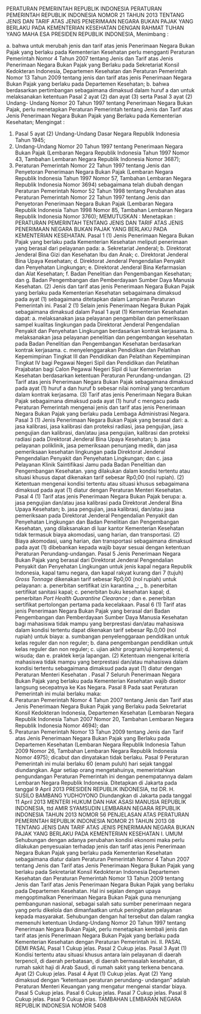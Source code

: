  PERATURAN PEMERINTAH REPUBLIK INDONESIA PERATURAN PEMERINTAH REPUBLIK INDONESIA NOMOR 21 TAHUN 2013 TENTANG JENIS DAN TARIF ATAS JENIS PENERIMAAN NEGARA BUKAN PAJAK YANG BERLAKU PADA KEMENTERIAN KESEHATAN
DENGAN RAHMAT TUHAN YANG MAHA ESA PRESIDEN REPUBLIK INDONESIA,
Menimbang :

a. bahwa untuk merubah jenis dan tarif atas jenis Penerimaan Negara Bukan Pajak yang berlaku pada Kementerian Kesehatan perlu mengganti Peraturan Pemerintah Nomor 4 Tahun 2007 tentang Jenis dan Tarif atas Jenis Penerimaan Negara Bukan Pajak yang Berlaku pada Sekretariat Konsil Kedokteran Indonesia, Departemen Kesehatan dan Peraturan Pemerintah Nomor 13 Tahun 2009 tentang jenis dan tarif atas jenis Penerimaan Negara Bukan Pajak yang berlaku pada Departemen Kesehatan;
b. bahwa berdasarkan pertimbangan sebagaimana dimaksud dalam huruf a dan untuk melaksanakan ketentuan Pasal 2 ayat (2) dan ayat (3) serta Pasal 3 ayat (2) Undang- Undang Nomor 20 Tahun 1997 tentang Penerimaan Negara Bukan Pajak, perlu menetapkan Peraturan Pemerintah tentang Jenis dan Tarif atas Jenis Penerimaan Negara Bukan Pajak yang Berlaku pada Kementerian Kesehatan;
Mengingat :

1. Pasal 5 ayat (2) Undang-Undang Dasar Negara Republik Indonesia Tahun 1945;
2. Undang-Undang Nomor 20 Tahun 1997 tentang Penerimaan Negara Bukan Pajak (Lembaran Negara Republik Indonesia Tahun 1997 Nomor 43, Tambahan Lembaran Negara Republik Indonesia Nomor 3687);
3. Peraturan Pemerintah Nomor 22 Tahun 1997 tentang Jenis dan Penyetoran Penerimaan Negara Bukan Pajak (Lembaran Negara Republik Indonesia Tahun 1997 Nomor 57, Tambahan Lembaran Negara Republik Indonesia Nomor 3694) sebagaimana telah diubah dengan Peraturan Pemerintah Nomor 52 Tahun 1998 tentang Perubahan atas Peraturan Pemerintah Nomor 22 Tahun 1997 tentang Jenis dan Penyetoran Penerimaan Negara Bukan Pajak (Lembaran Negara Republik Indonesia Tahun 1998 Nomor 85, Tambahan Lembaran Negara Republik Indonesia Nomor 3760);
MEMUTUSKAN :
 Menetapkan : PERATURAN PEMERINTAH TENTANG JENIS DAN TARIF ATAS JENIS PENERIMAAN NEGARA BUKAN PAJAK YANG BERLAKU PADA KEMENTERIAN KESEHATAN.
Pasal 1
(1) Jenis Penerimaan Negara Bukan Pajak yang berlaku pada Kementerian Kesehatan meliputi penerimaan yang berasal dari pelayanan pada:
a. Sekretariat Jenderal;
b. Direktorat Jenderal Bina Gizi dan Kesehatan Ibu dan Anak;
c. Direktorat Jenderal Bina Upaya Kesehatan;
d. Direktorat Jenderal Pengendalian Penyakit dan Penyehatan Lingkungan;
e. Direktorat Jenderal Bina Kefarmasian dan Alat Kesehatan;
f. Badan Penelitian dan Pengembangan Kesehatan; dan
g. Badan Pengembangan dan Pemberdayaan Sumber Daya Manusia Kesehatan.
(2) Jenis dan tarif atas jenis Penerimaan Negara Bukan Pajak yang berlaku pada Kementerian Kesehatan sebagaimana dimaksud pada ayat (1) sebagaimana ditetapkan dalam Lampiran Peraturan Pemerintah ini.
Pasal 2
(1) Selain jenis Penerimaan Negara Bukan Pajak sebagaimana dimaksud dalam Pasal 1 ayat (1) Kementerian Kesehatan dapat:
a. melaksanakan jasa pelayanan pengambilan dan pemeriksaan sampel kualitas lingkungan pada Direktorat Jenderal Pengendalian Penyakit dan Penyehatan Lingkungan berdasarkan kontrak kerjasama.
b. melaksanakan jasa pelayanan penelitian dan pengembangan kesehatan pada Badan Penelitian dan Pengembangan Kesehatan berdasarkan kontrak kerjasama.
c. menyelenggarakan Pendidikan dan Pelatihan Kepemimpinan Tingkat III dan Pendidikan dan Pelatihan Kepemimpinan Tingkat IV bagi Pegawai Negeri Sipil dan Pendidikan dan Pelatihan Prajabatan bagi Calon Pegawai Negeri Sipil di luar Kementerian Kesehatan berdasarkan ketentuan Peraturan Perundang-undangan.
(2) Tarif atas jenis Penerimaan Negara Bukan Pajak sebagaimana dimaksud pada ayat (1) huruf a dan huruf b sebesar nilai nominal yang tercantum dalam kontrak kerjasama.
(3) Tarif atas jenis Penerimaan Negara Bukan Pajak sebagaimana dimaksud pada ayat (1) huruf c mengacu pada Peraturan Pemerintah mengenai jenis dan tarif atas jenis Penerimaan Negara Bukan Pajak yang berlaku pada Lembaga Administrasi Negara.
Pasal 3
(1) Jenis Penerimaan Negara Bukan Pajak yang berasal dari:
a. jasa kalibrasi, jasa kalibrasi dan proteksi radiasi, jasa pengujian, jasa pengujian dan kalibrasi, dan/atau jasa pengujian, kalibrasi dan proteksi radiasi pada Direktorat Jenderal Bina Upaya Kesehatan;
b. jasa pelayanan poliklinik, jasa pemeriksaan penunjang medik, dan jasa pemeriksaan kesehatan lingkungan pada Direktorat Jenderal Pengendalian Penyakit dan Penyehatan Lingkungan; dan
c. jasa Pelayanan Klinik Saintifikasi Jamu pada Badan Penelitian dan Pengembangan Kesehatan. yang dilakukan dalam kondisi tertentu atau situasi khusus dapat dikenakan tarif sebesar Rp0,00 (nol rupiah).
(2) Ketentuan mengenai kondisi tertentu atau situasi khusus sebagaimana dimaksud pada ayat (1) diatur dengan Peraturan Menteri Kesehatan.
Pasal 4
(1) Tarif atas jenis Penerimaan Negara Bukan Pajak berupa:
a. jasa pengujian dan/atau jasa kalibrasi pada Direktorat Jenderal Bina Upaya Kesehatan;
b. jasa pengujian, jasa kalibrasi, dan/atau jasa pemeriksaan pada Direktorat Jenderal Pengendalian Penyakit dan Penyehatan Lingkungan dan Badan Penelitian dan Pengembangan Kesehatan, yang dilaksanakan di luar kantor Kementerian Kesehatan tidak termasuk biaya akomodasi, uang harian, dan transportasi.
(2) Biaya akomodasi, uang harian, dan transportasi sebagaimana dimaksud pada ayat (1) dibebankan kepada wajib bayar sesuai dengan ketentuan Peraturan Perundang-undangan.
Pasal 5
Jenis Penerimaan Negara Bukan Pajak yang berasal dari Direktorat Jenderal Pengendalian Penyakit dan Penyehatan Lingkungan untuk jenis kapal negara Republik Indonesia, kapal tamu negara, dan kapal rakyat kurang dari 7 (tujuh) _Gross Tonnage_ dikenakan tarif sebesar Rp0,00 (nol rupiah) untuk pelayanan:
a. penerbitan sertifikat izin karantina _; _ b. penerbitan sertifikat sanitasi kapal;
c. penerbitan buku kesehatan kapal;
d. penerbitan _Port Health Quarantine Clearance_ ; dan
e. penerbitan sertifikat pertolongan pertama pada kecelakaan.
Pasal 6
(1) Tarif atas jenis Penerimaan Negara Bukan Pajak yang berasal dari Badan Pengembangan dan Pemberdayaan Sumber Daya Manusia Kesehatan bagi mahasiswa tidak mampu yang berprestasi dan/atau mahasiswa dalam kondisi tertentu dapat dikenakan tarif sebesar Rp.0,00 (nol rupiah) untuk biaya:
a. sumbangan penyelenggaraan pendidikan untuk kelas reguler dan non reguler;
b. dana pengembangan pendidikan untuk kelas reguler dan non reguler;
c. ujian akhir program/uji kompetensi;
d. wisuda; dan
e. praktek kerja lapangan.
(2) Ketentuan mengenai kriteria mahasiswa tidak mampu yang berprestasi dan/atau mahasiswa dalam kondisi tertentu sebagaimana dimaksud pada ayat (1) diatur dengan Peraturan Menteri Kesehatan .
Pasal 7
Seluruh Penerimaan Negara Bukan Pajak yang berlaku pada Kementerian Kesehatan wajib disetor langsung secepatnya ke Kas Negara.
Pasal 8
Pada saat Peraturan Pemerintah ini mulai berlaku maka:
1. Peraturan Pemerintah Nomor 4 Tahun 2007 tentang Jenis dan Tarif atas Jenis Penerimaan Negara Bukan Pajak yang Berlaku pada Sekretariat Konsil Kedokteran Indonesia, Departemen Kesehatan (Lembaran Negara Republik Indonesia Tahun 2007 Nomor 20, Tambahan Lembaran Negara Republik Indonesia Nomor 4694); dan
2. Peraturan Pemerintah Nomor 13 Tahun 2009 tentang Jenis dan Tarif atas Jenis Penerimaan Negara Bukan Pajak yang Berlaku pada Departemen Kesehatan (Lembaran Negara Republik Indonesia Tahun 2009 Nomor 26, Tambahan Lembaran Negara Republik Indonesia Nomor 4975); dicabut dan dinyatakan tidak berlaku.
Pasal 9
Peraturan Pemerintah ini mulai berlaku 60 (enam puluh) hari sejak tanggal diundangkan.
Agar setiap orang mengetahuinya, memerintahkan pengundangan Peraturan Pemerintah ini dengan penempatannya dalam Lembaran Negara Republik Indonesia. Ditetapkan di Jakarta pada tanggal 9 April 2013 PRESIDEN REPUBLIK INDONESIA, ttd DR. H. SUSILO BAMBANG YUDHOYONO Diundangkan di Jakarta pada tanggal 11 April 2013 MENTERI HUKUM DAN HAK ASASI MANUSIA REPUBLIK INDONESIA, ttd AMIR SYAMSUDIN LEMBARAN NEGARA REPUBLIK INDONESIA TAHUN 2013 NOMOR 56 PENJELASAN ATAS PERATURAN PEMERINTAH REPUBLIK INDONESIA NOMOR 21 TAHUN 2013 08 TENTANG JENIS DAN TARIF ATAS JENIS PENERIMAAN NEGARA BUKAN PAJAK YANG BERLAKU PADA KEMENTERIAN KESEHATAN I. UMUM Sehubungan dengan adanya perubahan kondisi ekonomi maka perlu dilakukan penyesuaian terhadap jenis dan tarif atas jenis Penerimaan Negara Bukan Pajak yang berlaku pada Kementerian Kesehatan sebagaimana diatur dalam Peraturan Pemerintah Nomor 4 Tahun 2007 tentang Jenis dan Tarif atas Jenis Penerimaan Negara Bukan Pajak yang berlaku pada Sekretariat Konsil Kedokteran Indonesia Departemen Kesehatan dan Peraturan Pemerintah Nomor 13 Tahun 2009 tentang Jenis dan Tarif atas Jenis Penerimaan Negara Bukan Pajak yang berlaku pada Departemen Kesehatan. Hal ini sejalan dengan upaya mengoptimalkan Penerimaan Negara Bukan Pajak guna menunjang pembangunan nasional, sebagai salah satu sumber penerimaan negara yang perlu dikelola dan dimanfaatkan untuk peningkatan pelayanan kepada masyarakat. Sehubungan dengan hal tersebut dan dalam rangka memenuhi ketentuan Undang-Undang Nomor 20 Tahun 1997 tentang Penerimaan Negara Bukan Pajak, perlu menetapkan kembali jenis dan tarif atas jenis Penerimaan Negara Bukan Pajak yang berlaku pada Kementerian Kesehatan dengan Peraturan Pemerintah ini. II. PASAL DEMI PASAL
Pasal 1
Cukup jelas.
Pasal 2
Cukup jelas.
Pasal 3
Ayat (1) Kondisi tertentu atau situasi khusus antara lain pelayanan di daerah terpencil, di daerah perbatasan, di daerah bermasalah kesehatan, di rumah sakit haji di Arab Saudi, di rumah sakit yang terkena bencana. Ayat (2) Cukup jelas.
Pasal 4
Ayat (1) Cukup jelas. Ayat (2) Yang dimaksud dengan “ketentuan peraturan perundang- undangan” adalah Peraturan Menteri Keuangan yang mengatur mengenai standar biaya. Pasal 5 Cukup jelas.
Pasal 6
Cukup jelas.
Pasal 7
Cukup jelas.
Pasal 8
Cukup jelas.
Pasal 9
Cukup jelas. TAMBAHAN LEMBARAN NEGARA REPUBLIK INDONESIA NOMOR 5408